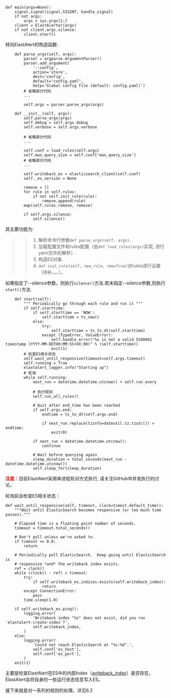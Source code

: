 ```
def main(args=None):
    signal.signal(signal.SIGINT, handle_signal)
    if not args:
        args = sys.argv[1:]
    client = ElastAlerter(args)
    if not client.args.silence:
        client.start()
```
转向ElastAlert的构造函数:  

```
    def parse_args(self, args):
        parser = argparse.ArgumentParser()
        parser.add_argument(
            '--config',
            action='store',
            dest='config',
            default="config.yaml",
            help='Global config file (default: config.yaml)')
        # 省略部分代码
        ...
        
        self.args = parser.parse_args(args)

    def __init__(self, args):
        self.parse_args(args)
        self.debug = self.args.debug
        self.verbose = self.args.verbose

        # 省略部分代码 
        ...

        self.conf = load_rules(self.args)
        self.max_query_size = self.conf['max_query_size']
        # 省略部分代码 
        ...

        self.writeback_es = elasticsearch_client(self.conf)
        self._es_version = None

        remove = []
        for rule in self.rules:
            if not self.init_rule(rule):
                remove.append(rule)
        map(self.rules.remove, remove)

        if self.args.silence:
            self.silence()
```
其主要功能为:  
>> 1. 解析命令行参数`def parse_args(self, args)`.  
>> 2. 加载配置文件和rules配置（由`def load_rules(args)`实现, 进行yaml文件的解析）.  
>> 3. 构造ES对象.  
>> 4. `def init_rule(self, new_rule, new=True)`对rules进行设置（待补。。。）。

如果指定了--silence参数，则执行`silence()`方法.若未指定--silence参数,则执行`start()`方法.  

```
    def start(self):
        """ Periodically go through each rule and run it """
        if self.starttime:
            if self.starttime == 'NOW':
                self.starttime = ts_now()
            else:
                try:
                    self.starttime = ts_to_dt(self.starttime)
                except (TypeError, ValueError):
                    self.handle_error("%s is not a valid ISO8601 timestamp (YYYY-MM-DDTHH:MM:SS+XX:00)" % (self.starttime))
                    exit(1)
        # 检查ES相关状态
        self.wait_until_responsive(timeout=self.args.timeout)
        self.running = True
        elastalert_logger.info("Starting up")
        # 轮询
        while self.running:
            next_run = datetime.datetime.utcnow() + self.run_every
            
            # 执行规则
            self.run_all_rules()

            # Quit after end_time has been reached
            if self.args.end:
                endtime = ts_to_dt(self.args.end)

                if next_run.replace(tzinfo=dateutil.tz.tzutc()) > endtime:
                    exit(0)

            if next_run < datetime.datetime.utcnow():
                continue

            # Wait before querying again
            sleep_duration = total_seconds(next_run - datetime.datetime.utcnow())
            self.sleep_for(sleep_duration)
```
<font color=red>**注意：**</font>目前ElastAlert采用单进程轮训方式执行, 请关注GitHub中并发执行的讨论。  

轮询前会检查ES相关状态：  
    
    def wait_until_responsive(self, timeout, clock=timeit.default_timer):
        """Wait until ElasticSearch becomes responsive (or too much time passes)."""

        # Elapsed time is a floating point number of seconds.
        timeout = timeout.total_seconds()

        # Don't poll unless we're asked to.
        if timeout <= 0.0:
            return

        # Periodically poll ElasticSearch.  Keep going until ElasticSearch is
        # responsive *and* the writeback index exists.
        ref = clock()
        while (clock() - ref) < timeout:
            try:
                if self.writeback_es.indices.exists(self.writeback_index):
                    return
            except ConnectionError:
                pass
            time.sleep(1.0)

        if self.writeback_es.ping():
            logging.error(
                'Writeback index "%s" does not exist, did you run `elastalert-create-index`?',
                self.writeback_index,
            )
        else:
            logging.error(
                'Could not reach ElasticSearch at "%s:%d".',
                self.conf['es_host'],
                self.conf['es_port'],
            )
        exit(1)
主要是检查ElastAlert在ES中的内部Index（[writeback_index](https://elastalert.readthedocs.io/en/latest/elastalert_status.html)）是否存在，ElastAlert会将自身的一些运行状态信息写入ES。  

接下来就是对一系列的规则的处理。详见6.2
